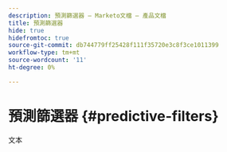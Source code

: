 ```yaml
---
description: 預測篩選器 — Marketo文檔 — 產品文檔
title: 預測篩選器
hide: true
hidefromtoc: true
source-git-commit: db744779ff25428f111f35720e3c8f3ce1011399
workflow-type: tm+mt
source-wordcount: '11'
ht-degree: 0%

---
```


# 預測篩選器 {#predictive-filters}

文本
